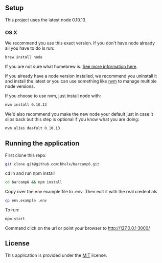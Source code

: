 
## Setup

This project uses the latest node 0.10.13.

### OS X

We recommend you use this exact version. If you don't have node already all you have to do is run:

```bash
brew install node
```

If you are not sure what homebrew is. [See more information here](http://mxcl.github.io/homebrew/).

If you already have a node version installed, we recommend you uninstall it and install the latest or you can use something like [nvm](https://github.com/creationix/nvm) to manage multiple node versions.

If you choose to use nvm, just install node with:

```bash
nvm install 0.10.13
```

We'd also recommend you make the new node your default just in case it slips back but this step is optional if you know what you are doing:

```bash
nvm alias deafult 0.10.13
```

## Running the application

First clone this repo:

```bash
git clone git@github.com:bhelx/barcamp6.git
```

cd in and run npm install

```bash
cd barcamp6 && npm install
```

Copy over the env example file to .env. Then edit it with the real credentials

```bash
cp env.example .env
```

To run:

```bash
npm start
```

Command click on the url or point your browser to http://127.0.0.1:3000/

## License

This application is provided under the [MIT](http://opensource.org/licenses/MIT) license.
